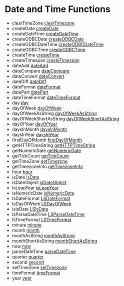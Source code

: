 # Date and Time Functions

- clearTimeZone [clearTimezone](../functions/clearTimezone.md)
- createDate [createDate](../functions/createDate.md)
- createDateTime [createDateTime](../functions/createDateTime.md)
- createODBCDate [createODBCDate](../functions/createODBCDate.md)
- createODBCDateTime [createODBCDateTime](../functions/createODBCDateTime.md)
- createODBCTime [createODBCTime](../functions/createODBCTime.md)
- createTime [createTime](../functions/createTime.md)
- createTimespan [createTimespan](../functions/createTimespan.md)
- dateAdd [dateAdd](../functions/dateAdd.md)
- dateCompare [dateCompare](../functions/dateCompare.md)
- dateConvert [dateConvert](../functions/dateConvert.md)
- dateDiff [dateDiff](../functions/dateDiff.md)
- dateFormat [dateFormat](../functions/dateFormat.md)
- datePart [datePart](../functions/datePart.md)
- dateTimeFormat [dateTimeFormat](../functions/dateTimeFormat.md)
- day [day](../functions/day.md)
- dayOfWeek [dayOfWeek](../functions/dayOfWeek.md)
- dayOfWeekAsString [dayOfWeekAsString](../functions/dayOfWeekAsString.md)
- dayOfWeekShortAsString [dayOfWeekShortAsString](../functions/dayOfWeekShortAsString.md)
- dayOfYear [dayOfYear](../functions/dayOfYear.md)
- daysInMonth [daysInMonth](../functions/daysInMonth.md)
- daysInYear [daysInYear](../functions/daysInYear.md)
- firstDayOfMonth [firstDayOfMonth](../functions/firstDayOfMonth.md)
- getHTTPTimeString [getHTTPTimeString](../functions/getHTTPTimeString.md)
- getNumericDate [getNumericDate](../functions/getNumericDate.md)
- getTickCount [getTickCount](../functions/getTickCount.md)
- getTimeZone [getTimezone](../functions/getTimezone.md)
- getTimezoneInfo [getTimezoneInfo](../functions/getTimezoneInfo.md)
- hour [hour](../functions/hour.md)
- isDate [isDate](../functions/isDate.md)
- isDateObject [isDateObject](../functions/isDateObject.md)
- isLeapYear [isLeapYear](../functions/isLeapYear.md)
- isNumericDate [isNumericDate](../functions/isNumericDate.md)
- lsDateFormat [LSDateFormat](../functions/LSDateFormat.md)
- lsDayOfWeek [LSDayOfWeek](../functions/LSDayOfWeek.md)
- lsIsDate [LSIsDate](../functions/LSIsDate.md)
- lsParseDateTime [LSParseDateTime](../functions/LSParseDateTime.md)
- lsTimeFormat [LSTimeFormat](../functions/LSTimeFormat.md)
- minute [minute](../functions/minute.md)
- month [month](../functions/month.md)
- monthAsString [monthAsString](../functions/monthAsString.md)
- monthShortAsString [monthShortAsString](../functions/monthShortAsString.md)
- now [now](../functions/now.md)
- parseDateTime [parseDateTime](../functions/parseDateTime.md)
- quarter [quarter](../functions/quarter.md)
- second [second](../functions/second.md)
- setTimeZone [setTimezone](../functions/setTimezone.md)
- timeFormat [timeFormat](../functions/timeFormat.md)
- year [year](../functions/year.md)
